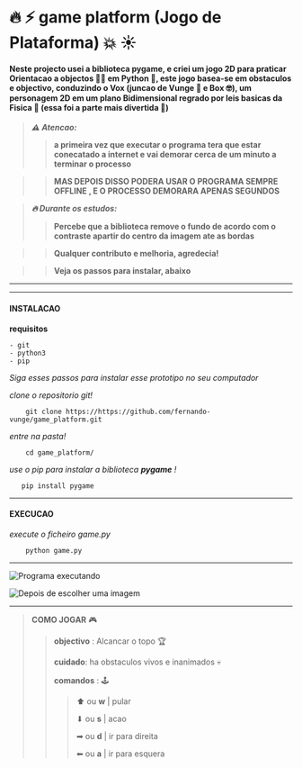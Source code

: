 # 🔥 ⚡ game platform (Jogo de Plataforma) 💥 ☀

#### Neste projecto usei a biblioteca pygame, e criei um jogo 2D para praticar Orientacao a objectos 👌🏿 em Python 🐍, este jogo basea-se em obstaculos e objectivo, conduzindo o Vox (juncao de Vunge 🥴 e Box 🤓), um personagem 2D em um plano Bidimensional regrado por leis basicas da Fisica 🍎 (essa foi a parte mais divertida 💙)

>***⚠ Atencao:***
>>**a primeira vez que executar o programa tera que estar conecatado a internet e vai demorar cerca de um minuto a terminar o processo**

>>**MAS DEPOIS DISSO PODERA USAR O PROGRAMA SEMPRE OFFLINE , E O PROCESSO DEMORARA APENAS SEGUNDOS**



>***🔥 Durante os estudos:***
>>**Percebe que a biblioteca remove o fundo de acordo com o contraste apartir do centro da imagem ate as bordas**

>>**Qualquer contributo e melhoria, agredecia!**

>>**Veja os passos para instalar, abaixo**

---

---

#### INSTALACAO

**requisitos**
    
    - git
    - python3
    - pip 

*Siga esses passos para instalar esse prototipo no seu computador*

*clone o repositorio git!*

```
    git clone https://https://github.com/fernando-vunge/game_platform.git
```

*entre na pasta!*

```
    cd game_platform/
```
*use o pip para instalar a biblioteca ***pygame*** !*

```
   pip install pygame
```


---

#### EXECUCAO

*execute o ficheiro game.py*

```
    python game.py
```
---

![Programa executando](/assets/img/image.png)

![Depois de escolher uma imagem](/assets/img/image2.png)

---

>**COMO JOGAR** 🎮
>
>
>> **objectivo** : Alcancar o topo 🏆
>>
>> **cuidado**: ha obstaculos vivos e inanimados 💀
>>
>> **comandos** : 🕹
>>
>>
>>> ⬆ ou **w** | pular
>>>
>>> ⬇ ou **s** | acao
>>>
>>> ➡ ou **d** | ir para direita
>>>
>>> ⬅ ou **a** | ir para esquera

